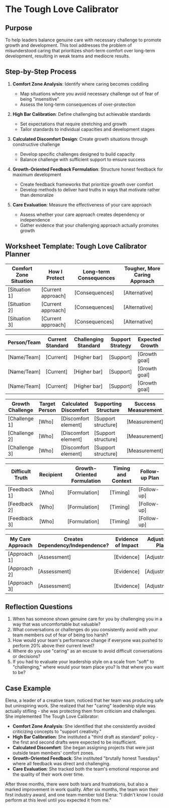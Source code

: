 # The Tough Love Calibrator

## Purpose
To help leaders balance genuine care with necessary challenge to promote growth and development. This tool addresses the problem of misunderstood caring that prioritizes short-term comfort over long-term development, resulting in weak teams and mediocre results.

## Step-by-Step Process
1. **Comfort Zone Analysis**: Identify where caring becomes coddling
   - Map situations where you avoid necessary challenge out of fear of being "insensitive"
   - Assess the long-term consequences of over-protection

2. **High Bar Calibration**: Define challenging but achievable standards
   - Set expectations that require stretching and growth
   - Tailor standards to individual capacities and development stages

3. **Calculated Discomfort Design**: Create growth situations through constructive challenge
   - Develop specific challenges designed to build capacity
   - Balance challenge with sufficient support to ensure success

4. **Growth-Oriented Feedback Formulation**: Structure honest feedback for maximum development
   - Create feedback frameworks that prioritize growth over comfort
   - Develop methods to deliver hard truths in ways that motivate rather than demoralize

5. **Care Evaluation**: Measure the effectiveness of your care approach
   - Assess whether your care approach creates dependency or independence
   - Gather evidence that your challenging approach actually promotes growth

## Worksheet Template: Tough Love Calibrator Planner

| Comfort Zone Situation | How I Protect | Long-term Consequences | Tougher, More Caring Approach |
|-----------------------|------------------------|---------------------------|----------------------------|
| [Situation 1]         | [Current approach]    | [Consequences]            | [Alternative]               |
| [Situation 2]         | [Current approach]    | [Consequences]            | [Alternative]               |
| [Situation 3]         | [Current approach]    | [Consequences]            | [Alternative]               |

| Person/Team | Current Standard | Challenging Standard | Support Strategy | Expected Growth |
|-------------|-------------------|------------------------|----------------|-----------------|
| [Name/Team] | [Current]       | [Higher bar]           | [Support]       | [Growth goal]      |
| [Name/Team] | [Current]       | [Higher bar]           | [Support]       | [Growth goal]      |
| [Name/Team] | [Current]       | [Higher bar]           | [Support]       | [Growth goal]      |

| Growth Challenge | Target Person | Calculated Discomfort | Supporting Structure | Success Measurement |
|------------------|-----------|---------------------|-------------------------|--------------|
| [Challenge 1]   | [Who]    | [Discomfort element]    | [Support structure]        | [Measurement]     |
| [Challenge 2]   | [Who]    | [Discomfort element]    | [Support structure]        | [Measurement]     |
| [Challenge 3]   | [Who]    | [Discomfort element]    | [Support structure]        | [Measurement]     |

| Difficult Truth | Recipient | Growth-Oriented Formulation | Timing and Context | Follow-up Plan |
|--------------|----------|------------------------------|-------------------|-----------------|
| [Feedback 1] | [Who]   | [Formulation]                | [Timing]          | [Follow-up]    |
| [Feedback 2] | [Who]   | [Formulation]                | [Timing]          | [Follow-up]    |
| [Feedback 3] | [Who]   | [Formulation]                | [Timing]          | [Follow-up]    |

| My Care Approach | Creates Dependency/Independence? | Evidence of Impact | Adjustment Plan |
|--------------------|------------------------------|------------------------|----------------|
| [Approach 1]        | [Assessment]                  | [Evidence]              | [Adjustments]  |
| [Approach 2]        | [Assessment]                  | [Evidence]              | [Adjustments]  |
| [Approach 3]        | [Assessment]                  | [Evidence]              | [Adjustments]  |

## Reflection Questions
1. When has someone shown genuine care for you by challenging you in a way that was uncomfortable but valuable?
2. What conversations or challenges do you consistently avoid with your team members out of fear of being too harsh?
3. How would your team's performance change if everyone was pushed to perform 20% above their current level?
4. Where do you use "caring" as an excuse to avoid difficult conversations or decisions?
5. If you had to evaluate your leadership style on a scale from "soft" to "challenging," where would your team place you? Is that where you want to be?

## Case Example
Elena, a leader of a creative team, noticed that her team was producing safe but uninspiring work. She realized that her "caring" leadership style was actually stifling - she was protecting them from criticism and challenges. She implemented The Tough Love Calibrator:

- **Comfort Zone Analysis**: She identified that she consistently avoided criticizing concepts to "support creativity."
- **High Bar Calibration**: She instituted a "third draft as standard" policy - the first and second drafts were expected to be insufficient.
- **Calculated Discomfort**: She began assigning projects that were just outside team members' comfort zones.
- **Growth-Oriented Feedback**: She instituted "brutally honest Tuesdays" where all feedback was direct and challenging.
- **Care Evaluation**: She tracked both the team's emotional response and the quality of their work over time.

After three months, there were both tears and frustrations, but also a marked improvement in work quality. After six months, the team won their first industry award, and one team member told Elena: "I didn't know I could perform at this level until you expected it from me."